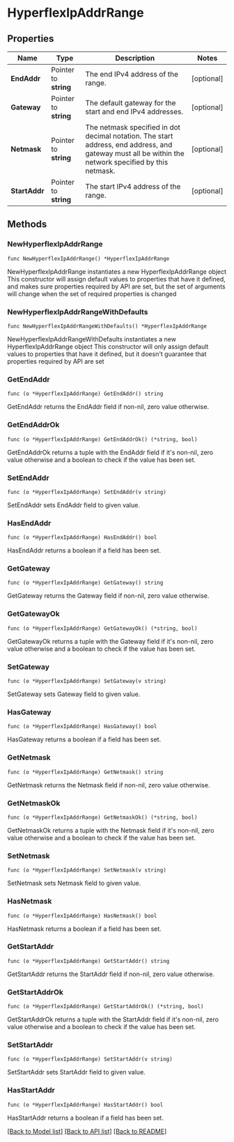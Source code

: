 # HyperflexIpAddrRange

## Properties

Name | Type | Description | Notes
------------ | ------------- | ------------- | -------------
**EndAddr** | Pointer to **string** | The end IPv4 address of the range. | [optional] 
**Gateway** | Pointer to **string** | The default gateway for the start and end IPv4 addresses. | [optional] 
**Netmask** | Pointer to **string** | The netmask specified in dot decimal notation. The start address, end address, and gateway must all be within the network specified by this netmask. | [optional] 
**StartAddr** | Pointer to **string** | The start IPv4 address of the range. | [optional] 

## Methods

### NewHyperflexIpAddrRange

`func NewHyperflexIpAddrRange() *HyperflexIpAddrRange`

NewHyperflexIpAddrRange instantiates a new HyperflexIpAddrRange object
This constructor will assign default values to properties that have it defined,
and makes sure properties required by API are set, but the set of arguments
will change when the set of required properties is changed

### NewHyperflexIpAddrRangeWithDefaults

`func NewHyperflexIpAddrRangeWithDefaults() *HyperflexIpAddrRange`

NewHyperflexIpAddrRangeWithDefaults instantiates a new HyperflexIpAddrRange object
This constructor will only assign default values to properties that have it defined,
but it doesn't guarantee that properties required by API are set

### GetEndAddr

`func (o *HyperflexIpAddrRange) GetEndAddr() string`

GetEndAddr returns the EndAddr field if non-nil, zero value otherwise.

### GetEndAddrOk

`func (o *HyperflexIpAddrRange) GetEndAddrOk() (*string, bool)`

GetEndAddrOk returns a tuple with the EndAddr field if it's non-nil, zero value otherwise
and a boolean to check if the value has been set.

### SetEndAddr

`func (o *HyperflexIpAddrRange) SetEndAddr(v string)`

SetEndAddr sets EndAddr field to given value.

### HasEndAddr

`func (o *HyperflexIpAddrRange) HasEndAddr() bool`

HasEndAddr returns a boolean if a field has been set.

### GetGateway

`func (o *HyperflexIpAddrRange) GetGateway() string`

GetGateway returns the Gateway field if non-nil, zero value otherwise.

### GetGatewayOk

`func (o *HyperflexIpAddrRange) GetGatewayOk() (*string, bool)`

GetGatewayOk returns a tuple with the Gateway field if it's non-nil, zero value otherwise
and a boolean to check if the value has been set.

### SetGateway

`func (o *HyperflexIpAddrRange) SetGateway(v string)`

SetGateway sets Gateway field to given value.

### HasGateway

`func (o *HyperflexIpAddrRange) HasGateway() bool`

HasGateway returns a boolean if a field has been set.

### GetNetmask

`func (o *HyperflexIpAddrRange) GetNetmask() string`

GetNetmask returns the Netmask field if non-nil, zero value otherwise.

### GetNetmaskOk

`func (o *HyperflexIpAddrRange) GetNetmaskOk() (*string, bool)`

GetNetmaskOk returns a tuple with the Netmask field if it's non-nil, zero value otherwise
and a boolean to check if the value has been set.

### SetNetmask

`func (o *HyperflexIpAddrRange) SetNetmask(v string)`

SetNetmask sets Netmask field to given value.

### HasNetmask

`func (o *HyperflexIpAddrRange) HasNetmask() bool`

HasNetmask returns a boolean if a field has been set.

### GetStartAddr

`func (o *HyperflexIpAddrRange) GetStartAddr() string`

GetStartAddr returns the StartAddr field if non-nil, zero value otherwise.

### GetStartAddrOk

`func (o *HyperflexIpAddrRange) GetStartAddrOk() (*string, bool)`

GetStartAddrOk returns a tuple with the StartAddr field if it's non-nil, zero value otherwise
and a boolean to check if the value has been set.

### SetStartAddr

`func (o *HyperflexIpAddrRange) SetStartAddr(v string)`

SetStartAddr sets StartAddr field to given value.

### HasStartAddr

`func (o *HyperflexIpAddrRange) HasStartAddr() bool`

HasStartAddr returns a boolean if a field has been set.


[[Back to Model list]](../README.md#documentation-for-models) [[Back to API list]](../README.md#documentation-for-api-endpoints) [[Back to README]](../README.md)


